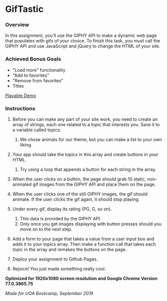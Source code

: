 # GifTastic

### Overview

In this assignment, you'll use the GIPHY API to make a dynamic web page that populates with gifs of your choice. To finish this task, you must call the GIPHY API and use JavaScript and jQuery to change the HTML of your site.

### Achieved Bonus Goals

* "Load more" functionality
* "Add to favorites"
* "Remove from favorites"
* Titles


[Playable Demo](https://malinkamell.github.io/GifTastic/)


### Instructions


1. Before you can make any part of your site work, you need to create an array of strings, each one related to a topic that interests you. Save it to a variable called topics.
    1. We chose animals for our theme, but you can make a list to your own liking.

1. Your app should take the topics in this array and create buttons in your HTML.
    1. Try using a loop that appends a button for each string in the array.

1. When the user clicks on a button, the page should grab 10 static, non-animated gif images from the GIPHY API and place them on the page.

1. When the user clicks one of the still GIPHY images, the gif should animate. If the user clicks the gif again, it should stop playing.

1. Under every gif, display its rating (PG, G, so on).
    1. This data is provided by the GIPHY API.
    1. Only once you get images displaying with button presses should you move on to the next step.

1. Add a form to your page that takes a value from a user input box and adds it to your topics array. Then make a function call that takes each topic in the array and remakes the buttons on the page.

1. Deploy your assignment to Github Pages.
1. Rejoice! You just made something really cool.


**Optimized for 1920x1080 screen resolution and Google Chrome Version 77.0.3865.75**

_Made for UOA Bootcamp, September 2019_